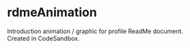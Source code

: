 # rdmeAnimation
Introduction animation / graphic for profile ReadMe document.  
Created in CodeSandbox. 
